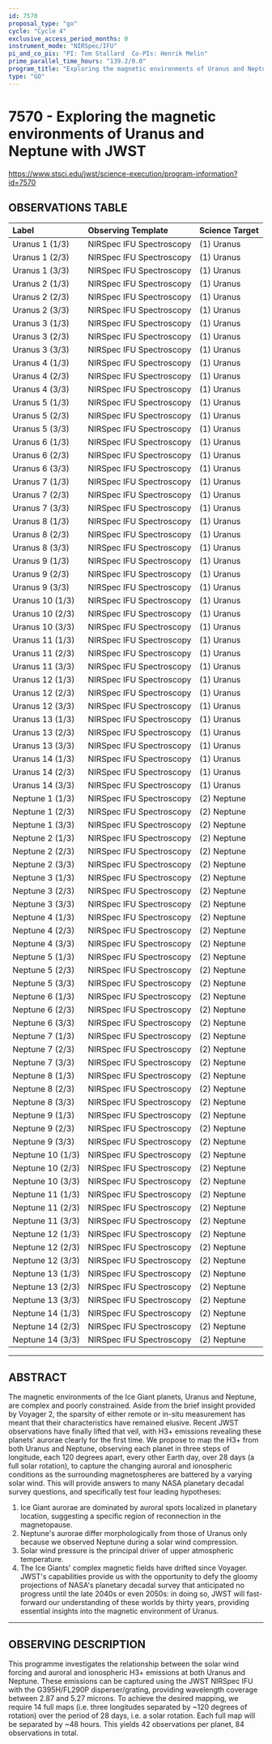 ```yaml
---
id: 7570
proposal_type: "go"
cycle: "Cycle 4"
exclusive_access_period_months: 0
instrument_mode: "NIRSpec/IFU"
pi_and_co_pis: "PI: Tom Stallard  Co-PIs: Henrik Melin"
prime_parallel_time_hours: "139.2/0.0"
program_title: "Exploring the magnetic environments of Uranus and Neptune with JWST"
type: "GO"
---
```

# 7570 - Exploring the magnetic environments of Uranus and Neptune with JWST
https://www.stsci.edu/jwst/science-execution/program-information?id=7570
## OBSERVATIONS TABLE
| Label              | Observing Template          | Science Target |
| :----------------- | :-------------------------- | :------------- |
| Uranus 1 (1/3)     | NIRSpec IFU Spectroscopy    | (1) Uranus     |
| Uranus 1 (2/3)     | NIRSpec IFU Spectroscopy    | (1) Uranus     |
| Uranus 1 (3/3)     | NIRSpec IFU Spectroscopy    | (1) Uranus     |
| Uranus 2 (1/3)     | NIRSpec IFU Spectroscopy    | (1) Uranus     |
| Uranus 2 (2/3)     | NIRSpec IFU Spectroscopy    | (1) Uranus     |
| Uranus 2 (3/3)     | NIRSpec IFU Spectroscopy    | (1) Uranus     |
| Uranus 3 (1/3)     | NIRSpec IFU Spectroscopy    | (1) Uranus     |
| Uranus 3 (2/3)     | NIRSpec IFU Spectroscopy    | (1) Uranus     |
| Uranus 3 (3/3)     | NIRSpec IFU Spectroscopy    | (1) Uranus     |
| Uranus 4 (1/3)     | NIRSpec IFU Spectroscopy    | (1) Uranus     |
| Uranus 4 (2/3)     | NIRSpec IFU Spectroscopy    | (1) Uranus     |
| Uranus 4 (3/3)     | NIRSpec IFU Spectroscopy    | (1) Uranus     |
| Uranus 5 (1/3)     | NIRSpec IFU Spectroscopy    | (1) Uranus     |
| Uranus 5 (2/3)     | NIRSpec IFU Spectroscopy    | (1) Uranus     |
| Uranus 5 (3/3)     | NIRSpec IFU Spectroscopy    | (1) Uranus     |
| Uranus 6 (1/3)     | NIRSpec IFU Spectroscopy    | (1) Uranus     |
| Uranus 6 (2/3)     | NIRSpec IFU Spectroscopy    | (1) Uranus     |
| Uranus 6 (3/3)     | NIRSpec IFU Spectroscopy    | (1) Uranus     |
| Uranus 7 (1/3)     | NIRSpec IFU Spectroscopy    | (1) Uranus     |
| Uranus 7 (2/3)     | NIRSpec IFU Spectroscopy    | (1) Uranus     |
| Uranus 7 (3/3)     | NIRSpec IFU Spectroscopy    | (1) Uranus     |
| Uranus 8 (1/3)     | NIRSpec IFU Spectroscopy    | (1) Uranus     |
| Uranus 8 (2/3)     | NIRSpec IFU Spectroscopy    | (1) Uranus     |
| Uranus 8 (3/3)     | NIRSpec IFU Spectroscopy    | (1) Uranus     |
| Uranus 9 (1/3)     | NIRSpec IFU Spectroscopy    | (1) Uranus     |
| Uranus 9 (2/3)     | NIRSpec IFU Spectroscopy    | (1) Uranus     |
| Uranus 9 (3/3)     | NIRSpec IFU Spectroscopy    | (1) Uranus     |
| Uranus 10 (1/3)    | NIRSpec IFU Spectroscopy    | (1) Uranus     |
| Uranus 10 (2/3)    | NIRSpec IFU Spectroscopy    | (1) Uranus     |
| Uranus 10 (3/3)    | NIRSpec IFU Spectroscopy    | (1) Uranus     |
| Uranus 11 (1/3)    | NIRSpec IFU Spectroscopy    | (1) Uranus     |
| Uranus 11 (2/3)    | NIRSpec IFU Spectroscopy    | (1) Uranus     |
| Uranus 11 (3/3)    | NIRSpec IFU Spectroscopy    | (1) Uranus     |
| Uranus 12 (1/3)    | NIRSpec IFU Spectroscopy    | (1) Uranus     |
| Uranus 12 (2/3)    | NIRSpec IFU Spectroscopy    | (1) Uranus     |
| Uranus 12 (3/3)    | NIRSpec IFU Spectroscopy    | (1) Uranus     |
| Uranus 13 (1/3)    | NIRSpec IFU Spectroscopy    | (1) Uranus     |
| Uranus 13 (2/3)    | NIRSpec IFU Spectroscopy    | (1) Uranus     |
| Uranus 13 (3/3)    | NIRSpec IFU Spectroscopy    | (1) Uranus     |
| Uranus 14 (1/3)    | NIRSpec IFU Spectroscopy    | (1) Uranus     |
| Uranus 14 (2/3)    | NIRSpec IFU Spectroscopy    | (1) Uranus     |
| Uranus 14 (3/3)    | NIRSpec IFU Spectroscopy    | (1) Uranus     |
| Neptune 1 (1/3)    | NIRSpec IFU Spectroscopy    | (2) Neptune    |
| Neptune 1 (2/3)    | NIRSpec IFU Spectroscopy    | (2) Neptune    |
| Neptune 1 (3/3)    | NIRSpec IFU Spectroscopy    | (2) Neptune    |
| Neptune 2 (1/3)    | NIRSpec IFU Spectroscopy    | (2) Neptune    |
| Neptune 2 (2/3)    | NIRSpec IFU Spectroscopy    | (2) Neptune    |
| Neptune 2 (3/3)    | NIRSpec IFU Spectroscopy    | (2) Neptune    |
| Neptune 3 (1/3)    | NIRSpec IFU Spectroscopy    | (2) Neptune    |
| Neptune 3 (2/3)    | NIRSpec IFU Spectroscopy    | (2) Neptune    |
| Neptune 3 (3/3)    | NIRSpec IFU Spectroscopy    | (2) Neptune    |
| Neptune 4 (1/3)    | NIRSpec IFU Spectroscopy    | (2) Neptune    |
| Neptune 4 (2/3)    | NIRSpec IFU Spectroscopy    | (2) Neptune    |
| Neptune 4 (3/3)    | NIRSpec IFU Spectroscopy    | (2) Neptune    |
| Neptune 5 (1/3)    | NIRSpec IFU Spectroscopy    | (2) Neptune    |
| Neptune 5 (2/3)    | NIRSpec IFU Spectroscopy    | (2) Neptune    |
| Neptune 5 (3/3)    | NIRSpec IFU Spectroscopy    | (2) Neptune    |
| Neptune 6 (1/3)    | NIRSpec IFU Spectroscopy    | (2) Neptune    |
| Neptune 6 (2/3)    | NIRSpec IFU Spectroscopy    | (2) Neptune    |
| Neptune 6 (3/3)    | NIRSpec IFU Spectroscopy    | (2) Neptune    |
| Neptune 7 (1/3)    | NIRSpec IFU Spectroscopy    | (2) Neptune    |
| Neptune 7 (2/3)    | NIRSpec IFU Spectroscopy    | (2) Neptune    |
| Neptune 7 (3/3)    | NIRSpec IFU Spectroscopy    | (2) Neptune    |
| Neptune 8 (1/3)    | NIRSpec IFU Spectroscopy    | (2) Neptune    |
| Neptune 8 (2/3)    | NIRSpec IFU Spectroscopy    | (2) Neptune    |
| Neptune 8 (3/3)    | NIRSpec IFU Spectroscopy    | (2) Neptune    |
| Neptune 9 (1/3)    | NIRSpec IFU Spectroscopy    | (2) Neptune    |
| Neptune 9 (2/3)    | NIRSpec IFU Spectroscopy    | (2) Neptune    |
| Neptune 9 (3/3)    | NIRSpec IFU Spectroscopy    | (2) Neptune    |
| Neptune 10 (1/3)   | NIRSpec IFU Spectroscopy    | (2) Neptune    |
| Neptune 10 (2/3)   | NIRSpec IFU Spectroscopy    | (2) Neptune    |
| Neptune 10 (3/3)   | NIRSpec IFU Spectroscopy    | (2) Neptune    |
| Neptune 11 (1/3)   | NIRSpec IFU Spectroscopy    | (2) Neptune    |
| Neptune 11 (2/3)   | NIRSpec IFU Spectroscopy    | (2) Neptune    |
| Neptune 11 (3/3)   | NIRSpec IFU Spectroscopy    | (2) Neptune    |
| Neptune 12 (1/3)   | NIRSpec IFU Spectroscopy    | (2) Neptune    |
| Neptune 12 (2/3)   | NIRSpec IFU Spectroscopy    | (2) Neptune    |
| Neptune 12 (3/3)   | NIRSpec IFU Spectroscopy    | (2) Neptune    |
| Neptune 13 (1/3)   | NIRSpec IFU Spectroscopy    | (2) Neptune    |
| Neptune 13 (2/3)   | NIRSpec IFU Spectroscopy    | (2) Neptune    |
| Neptune 13 (3/3)   | NIRSpec IFU Spectroscopy    | (2) Neptune    |
| Neptune 14 (1/3)   | NIRSpec IFU Spectroscopy    | (2) Neptune    |
| Neptune 14 (2/3)   | NIRSpec IFU Spectroscopy    | (2) Neptune    |
| Neptune 14 (3/3)   | NIRSpec IFU Spectroscopy    | (2) Neptune    |

---

## ABSTRACT

The magnetic environments of the Ice Giant planets, Uranus and Neptune, are complex and poorly constrained. Aside from the brief insight provided by Voyager 2, the sparsity of either remote or in-situ measurement has meant that their characteristics have remained elusive. Recent JWST observations have finally lifted that veil, with H3+ emissions revealing these planets' aurorae clearly for the first time.
We propose to map the H3+ from both Uranus and Neptune, observing each planet in three steps of longitude, each 120 degrees apart, every other Earth day, over 28 days (a full solar rotation), to capture the changing auroral and ionospheric conditions as the surrounding magnetospheres are battered by a varying solar wind. This will provide answers to many NASA planetary decadal survey questions, and specifically test four leading hypotheses:
1. Ice Giant aurorae are dominated by auroral spots localized in planetary location, suggesting a specific region of reconnection in the magnetopause.
2. Neptune's aurorae differ morphologically from those of Uranus only because we observed Neptune during a solar wind compression.
3. Solar wind pressure is the principal driver of upper atmospheric temperature.
4. The Ice Giants' complex magnetic fields have drifted since Voyager.
JWST's capabilities provide us with the opportunity to defy the gloomy projections of NASA's planetary decadal survey that anticipated no progress until the late 2040s or even 2050s: in doing so, JWST will fast-forward our understanding of these worlds by thirty years, providing essential insights into the magnetic environment of Uranus.

---

## OBSERVING DESCRIPTION

This programme investigates the relationship between the solar wind forcing and auroral and ionospheric H3+ emissions at both Uranus and Neptune. These emissions can be captured using the JWST NIRSpec IFU with the G395H/FL290P disperser/grating, providing wavelength coverage between 2.87 and 5.27 microns. To achieve the desired mapping, we require 14 full maps (i.e. three longitudes separated by ~120 degrees of rotation) over the period of 28 days, i.e. a solar rotation. Each full map will be separated by ~48 hours. This yields 42 observations per planet, 84 observations in total.